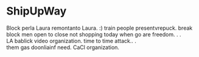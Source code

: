 # ShipUpWay
Block
perla Laura remontanto Laura.  :) train people presentvrepuck.  break block men
open to close not shopping today when go are freedom. .  .   
LA bablick video organization.  time to time attack..  .  
them gas doonliainf need. CaCl  organization.  
